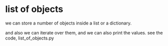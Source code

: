 # list of objects
we can store a number of objects inside a list or a dictionary.

and also we can iterate over them, and we can also print the values.
see the code, list_of_objects.py

